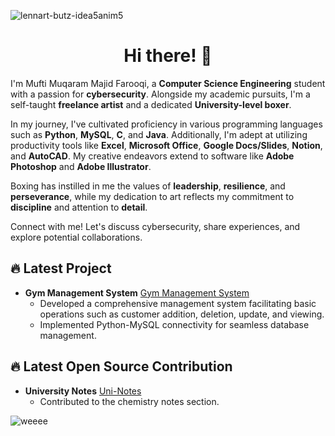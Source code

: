 ![lennart-butz-idea5anim5](https://github.com/Muqaram0/Muqaram0/assets/130496042/c83e26a8-49ae-45c2-9216-b8456038a96b)
<div align="center">
  <h1>Hi there! 👋 </h1>
</div>

I'm Mufti Muqaram Majid Farooqi, a **Computer Science Engineering** student with a passion for **cybersecurity**. Alongside my academic pursuits, I'm a self-taught **freelance artist** and a dedicated **University-level boxer**.

In my journey, I've cultivated proficiency in various programming languages such as **Python**, **MySQL**, **C**, and **Java**. Additionally, I'm adept at utilizing productivity tools like **Excel**, **Microsoft Office**, **Google Docs/Slides**, **Notion**, and **AutoCAD**. My creative endeavors extend to software like **Adobe Photoshop** and **Adobe Illustrator**.

Boxing has instilled in me the values of **leadership**, **resilience**, and **perseverance**, while my dedication to art reflects my commitment to **discipline** and attention to **detail**.

Connect with me! Let's discuss cybersecurity, share experiences, and explore potential collaborations.

## 🔥 Latest Project

- **Gym Management System** [Gym Management System](https://github.com/Muqaram0/Gym_management_tkinter)
  - Developed a comprehensive management system facilitating basic operations such as customer addition, deletion, update, and viewing.
  - Implemented Python-MySQL connectivity for seamless database management.

## 🔥 Latest Open Source Contribution

- **University Notes** [Uni-Notes](https://uni-notes.netlify.app)
  - Contributed to the chemistry notes section.
    
![weeee](https://github.com/Muqaram0/Muqaram0/assets/130496042/f309e5c0-2a94-4a65-aae0-a80f51f2f9de)

  

